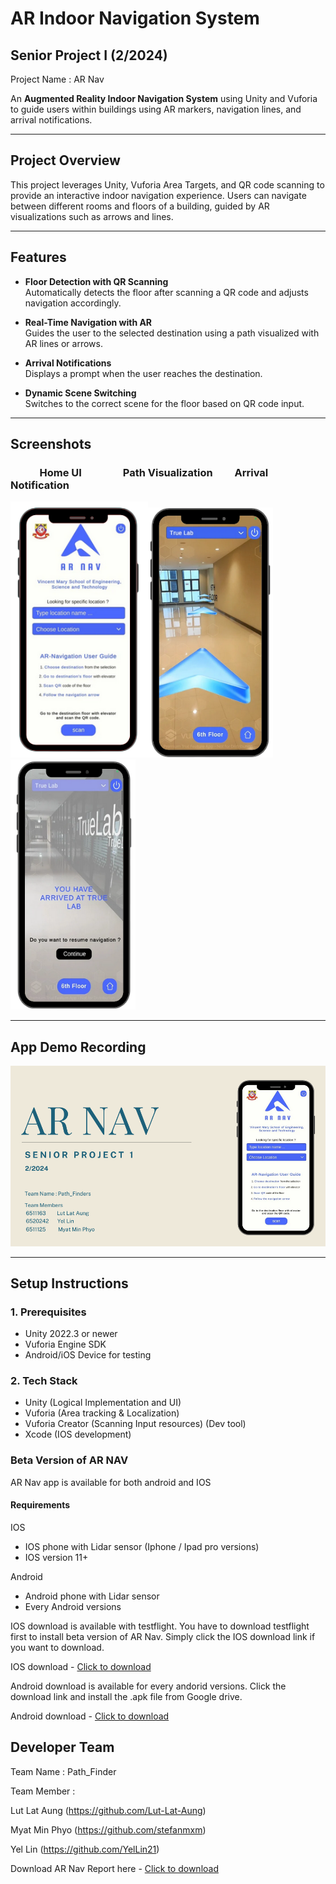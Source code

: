 
# **AR Indoor Navigation System**
Senior Project I (2/2024)
------------------------------------------
Project Name : AR Nav

An **Augmented Reality Indoor Navigation System** using Unity and Vuforia to guide users within buildings using AR markers, navigation lines, and arrival notifications.

---

## **Project Overview**

This project leverages Unity, Vuforia Area Targets, and QR code scanning to provide an interactive indoor navigation experience. Users can navigate between different rooms and floors of a building, guided by AR visualizations such as arrows and lines.

---

## **Features**

- **Floor Detection with QR Scanning**  
  Automatically detects the floor after scanning a QR code and adjusts navigation accordingly.

- **Real-Time Navigation with AR**  
  Guides the user to the selected destination using a path visualized with AR lines or arrows.

- **Arrival Notifications**  
  Displays a prompt when the user reaches the destination.

- **Dynamic Scene Switching**  
  Switches to the correct scene for the floor based on QR code input.

---

## **Screenshots**


### &nbsp; &nbsp; &nbsp; &nbsp; &nbsp; &nbsp; **Home UI** &nbsp; &nbsp; &nbsp; &nbsp; &nbsp; &nbsp; &nbsp; &nbsp; **Path Visualization** &nbsp; &nbsp; &nbsp; &nbsp; **Arrival Notification**
<img src="https://github.com/Lut-Lat-Aung/AR_Navigation_System/blob/main/images/Home.png" width="220" height="410"/><img src="https://github.com/Lut-Lat-Aung/AR_Navigation_System/blob/main/images/Navigation.png" width="200" height="400"/>
<img src="https://github.com/Lut-Lat-Aung/AR_Navigation_System/blob/main/images/Arrival_Notification.png" width="200" height="400"/>


---

## **App Demo Recording**


[![User Tutorial Video](https://github.com/Lut-Lat-Aung/AR_Navigation_System/blob/main/images/Video.png)](https://youtu.be/9fWGtmKCJMo?si=u8yac3LsYyJPuCQc)

---

## **Setup Instructions**

### **1. Prerequisites**
- Unity 2022.3 or newer
- Vuforia Engine SDK
- Android/iOS Device for testing

### **2. Tech Stack**
- Unity (Logical Implementation and UI)
- Vuforia (Area tracking & Localization)
- Vuforia Creator (Scanning Input resources) (Dev tool)
- Xcode (IOS development)

### **Beta Version of AR NAV**

AR Nav app is available for both android and IOS

#### **Requirements**
IOS

- IOS phone with Lidar sensor (Iphone / Ipad pro versions)
- IOS version 11+

Android

- Android phone with Lidar sensor
- Every Android versions

IOS download is available with testflight. You have to download testflight first to install beta version of AR Nav. Simply click the IOS download link if you want to download.

IOS download - [Click to download](https://testflight.apple.com/join/apKAWMTP)

Android download is available for every andorid versions. Click the download link and install the .apk file from Google drive.

Android download - [Click to download](https://drive.google.com/file/d/1o8ztOEwgA84EEVaROgIJPASbRAT45xjf/view?usp=sharing)

## **Developer Team**

Team Name : Path_Finder

Team Member :

Lut Lat Aung (https://github.com/Lut-Lat-Aung)

Myat Min Phyo (https://github.com/stefanmxm)

Yel Lin (https://github.com/YelLin21)

Download AR Nav Report here - [Click to download](https://github.com/Lut-Lat-Aung/AR_Navigation_System/blob/main/images/AR%20NAV%20Report.pdf)


